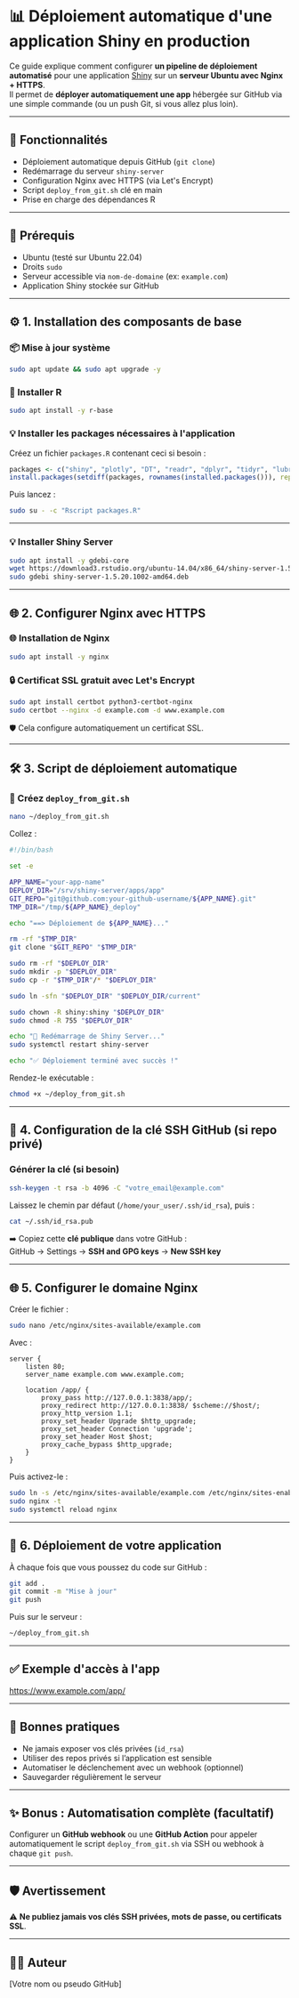 # 📊 Déploiement automatique d'une application Shiny en production

Ce guide explique comment configurer **un pipeline de déploiement automatisé** pour une application [Shiny](https://shiny.posit.co/) sur un **serveur Ubuntu avec Nginx + HTTPS**.  
Il permet de **déployer automatiquement une app** hébergée sur GitHub via une simple commande (ou un push Git, si vous allez plus loin).

---

## 🚀 Fonctionnalités

- Déploiement automatique depuis GitHub (`git clone`)
- Redémarrage du serveur `shiny-server`
- Configuration Nginx avec HTTPS (via Let's Encrypt)
- Script `deploy_from_git.sh` clé en main
- Prise en charge des dépendances R

---

## 🧱 Prérequis

- Ubuntu (testé sur Ubuntu 22.04)
- Droits `sudo`
- Serveur accessible via `nom-de-domaine` (ex: `example.com`)
- Application Shiny stockée sur GitHub

---

## ⚙️ 1. Installation des composants de base

### 📦 Mise à jour système

```bash
sudo apt update && sudo apt upgrade -y
```

### 🐍 Installer R

```bash
sudo apt install -y r-base
```

### 💡 Installer les packages nécessaires à l'application

Créez un fichier `packages.R` contenant ceci si besoin :

```r
packages <- c("shiny", "plotly", "DT", "readr", "dplyr", "tidyr", "lubridate", "scales", "cachem", "digest")
install.packages(setdiff(packages, rownames(installed.packages())), repos = "https://cloud.r-project.org/")
```

Puis lancez :

```bash
sudo su - -c "Rscript packages.R"
```

---

### 💡 Installer Shiny Server

```bash
sudo apt install -y gdebi-core
wget https://download3.rstudio.org/ubuntu-14.04/x86_64/shiny-server-1.5.20.1002-amd64.deb
sudo gdebi shiny-server-1.5.20.1002-amd64.deb
```

---

## 🌐 2. Configurer Nginx avec HTTPS

### 🌐 Installation de Nginx

```bash
sudo apt install -y nginx
```

### 🔒 Certificat SSL gratuit avec Let's Encrypt

```bash
sudo apt install certbot python3-certbot-nginx
sudo certbot --nginx -d example.com -d www.example.com
```

🛡️ Cela configure automatiquement un certificat SSL.

---

## 🛠️ 3. Script de déploiement automatique

### 📄 Créez `deploy_from_git.sh`

```bash
nano ~/deploy_from_git.sh
```

Collez :

```bash
#!/bin/bash

set -e

APP_NAME="your-app-name"
DEPLOY_DIR="/srv/shiny-server/apps/app"
GIT_REPO="git@github.com:your-github-username/${APP_NAME}.git"
TMP_DIR="/tmp/${APP_NAME}_deploy"

echo "==> Déploiement de ${APP_NAME}..."

rm -rf "$TMP_DIR"
git clone "$GIT_REPO" "$TMP_DIR"

sudo rm -rf "$DEPLOY_DIR"
sudo mkdir -p "$DEPLOY_DIR"
sudo cp -r "$TMP_DIR"/* "$DEPLOY_DIR"

sudo ln -sfn "$DEPLOY_DIR" "$DEPLOY_DIR/current"

sudo chown -R shiny:shiny "$DEPLOY_DIR"
sudo chmod -R 755 "$DEPLOY_DIR"

echo "🔄 Redémarrage de Shiny Server..."
sudo systemctl restart shiny-server

echo "✅ Déploiement terminé avec succès !"
```

Rendez-le exécutable :

```bash
chmod +x ~/deploy_from_git.sh
```

---

## 🔐 4. Configuration de la clé SSH GitHub (si repo privé)

### Générer la clé (si besoin)

```bash
ssh-keygen -t rsa -b 4096 -C "votre_email@example.com"
```

Laissez le chemin par défaut (`/home/your_user/.ssh/id_rsa`), puis :

```bash
cat ~/.ssh/id_rsa.pub
```

➡️ Copiez cette **clé publique** dans votre GitHub :  
GitHub → Settings → **SSH and GPG keys** → **New SSH key**

---

## 🌐 5. Configurer le domaine Nginx

Créer le fichier :

```bash
sudo nano /etc/nginx/sites-available/example.com
```

Avec :

```nginx
server {
    listen 80;
    server_name example.com www.example.com;

    location /app/ {
        proxy_pass http://127.0.0.1:3838/app/;
        proxy_redirect http://127.0.0.1:3838/ $scheme://$host/;
        proxy_http_version 1.1;
        proxy_set_header Upgrade $http_upgrade;
        proxy_set_header Connection 'upgrade';
        proxy_set_header Host $host;
        proxy_cache_bypass $http_upgrade;
    }
}
```

Puis activez-le :

```bash
sudo ln -s /etc/nginx/sites-available/example.com /etc/nginx/sites-enabled/
sudo nginx -t
sudo systemctl reload nginx
```

---

## 🚀 6. Déploiement de votre application

À chaque fois que vous poussez du code sur GitHub :

```bash
git add .
git commit -m "Mise à jour"
git push
```

Puis sur le serveur :

```bash
~/deploy_from_git.sh
```

---

## ✅ Exemple d'accès à l'app

https://www.example.com/app/

---

## 🧼 Bonnes pratiques

- Ne jamais exposer vos clés privées (`id_rsa`)
- Utiliser des repos privés si l’application est sensible
- Automatiser le déclenchement avec un webhook (optionnel)
- Sauvegarder régulièrement le serveur

---

## ✨ Bonus : Automatisation complète (facultatif)

Configurer un **GitHub webhook** ou une **GitHub Action** pour appeler automatiquement le script `deploy_from_git.sh` via SSH ou webhook à chaque `git push`.

---

## 🛡️ Avertissement

⚠️ **Ne publiez jamais vos clés SSH privées, mots de passe, ou certificats SSL**.

---

## 🧑‍💻 Auteur

[Votre nom ou pseudo GitHub]
